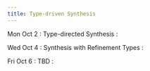 ```yaml
---
title: Type-driven Synthesis
---
```


Mon Oct 2
: Type-directed Synthesis
  : []()

Wed Oct 4
: Synthesis with Refinement Types
  : []()

Fri Oct 6
: TBD
  : []()
